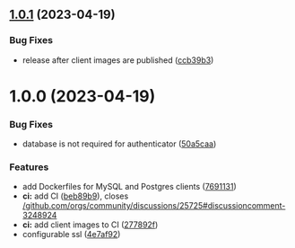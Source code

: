 ## [1.0.1](https://github.com/jorianvo/aws-rds-authenticator/compare/v1.0.0...v1.0.1) (2023-04-19)


### Bug Fixes

* release after client images are published ([ccb39b3](https://github.com/jorianvo/aws-rds-authenticator/commit/ccb39b342a1be1a72f09a4310d01221acfb13310))

# 1.0.0 (2023-04-19)


### Bug Fixes

* database is not required for authenticator ([50a5caa](https://github.com/jorianvo/aws-rds-authenticator/commit/50a5caade949d0fecc2e2471c3802bb3a5802188))


### Features

* add Dockerfiles for MySQL and Postgres clients ([7691131](https://github.com/jorianvo/aws-rds-authenticator/commit/7691131a3bcd218d2b1f554b44f0d47ce1693152))
* **ci:** add CI ([beb89b9](https://github.com/jorianvo/aws-rds-authenticator/commit/beb89b97a41dfb5b27a9374367b58faf23da79ab)), closes [/github.com/orgs/community/discussions/25725#discussioncomment-3248924](https://github.com//github.com/orgs/community/discussions/25725/issues/discussioncomment-3248924)
* **ci:** add client images to CI ([277892f](https://github.com/jorianvo/aws-rds-authenticator/commit/277892f43d395bc85183525fdc95cc554244ce74))
* configurable ssl ([4e7af92](https://github.com/jorianvo/aws-rds-authenticator/commit/4e7af92c1bdeb2937aa5dc3be3ce841a6cb5020b))

